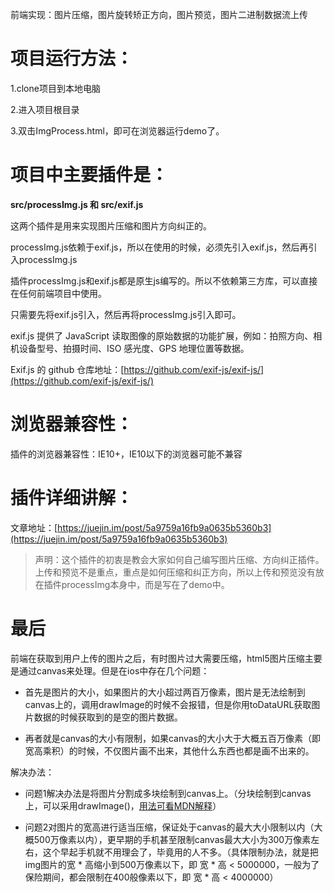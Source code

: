 前端实现：图片压缩，图片旋转矫正方向，图片预览，图片二进制数据流上传

# 项目运行方法：
 1.clone项目到本地电脑
 
 2.进入项目根目录
 
 3.双击ImgProcess.html，即可在浏览器运行demo了。

# 项目中主要插件是：
 <b>src/processImg.js 和 src/exif.js</b>

 这两个插件是用来实现图片压缩和图片方向纠正的。
 
 processImg.js依赖于exif.js，所以在使用的时候，必须先引入exif.js，然后再引入processImg.js
 
 插件processImg.js和exif.js都是原生js编写的。所以不依赖第三方库，可以直接在任何前端项目中使用。
 
 只需要先将exif.js引入，然后再将processImg.js引入即可。

 exif.js 提供了 JavaScript 读取图像的原始数据的功能扩展，例如：拍照方向、相机设备型号、拍摄时间、ISO 感光度、GPS 地理位置等数据。

 Exif.js 的 github 仓库地址：[https://github.com/exif-js/exif-js/](https://github.com/exif-js/exif-js/)

# 浏览器兼容性：
 插件的浏览器兼容性：IE10+，IE10以下的浏览器可能不兼容

# 插件详细讲解：
 文章地址：[https://juejin.im/post/5a9759a16fb9a0635b5360b3](https://juejin.im/post/5a9759a16fb9a0635b5360b3)

> 声明：这个插件的初衷是教会大家如何自己编写图片压缩、方向纠正插件。上传和预览不是重点，重点是如何压缩和纠正方向，所以上传和预览没有放在插件processImg本身中，而是写在了demo中。




# 最后
前端在获取到用户上传的图片之后，有时图片过大需要压缩，html5图片压缩主要是通过canvas来处理。但是在ios中存在几个问题：

- 首先是图片的大小，如果图片的大小超过两百万像素，图片是无法绘制到canvas上的，调用drawImage的时候不会报错，但是你用toDataURL获取图片数据的时候获取到的是空的图片数据。

- 再者就是canvas的大小有限制，如果canvas的大小大于大概五百万像素（即宽高乘积）的时候，不仅图片画不出来，其他什么东西也都是画不出来的。

解决办法：

- 问题1解决办法是将图片分割成多块绘制到canvas上。（分块绘制到canvas上，可以采用drawImage()，[用法可看MDN解释](https://developer.mozilla.org/zh-CN/docs/Web/API/CanvasRenderingContext2D/drawImage)）

- 问题2对图片的宽高进行适当压缩，保证处于canvas的最大大小限制以内（大概500万像素以内），更早期的手机甚至限制canvas最大大小为300万像素左右，这个早起手机就不用理会了，毕竟用的人不多。（具体限制办法，就是把img图片的宽 * 高缩小到500万像素以下，即 宽 * 高 < 5000000，一般为了保险期间，都会限制在400般像素以下，即 宽 * 高 < 4000000）

